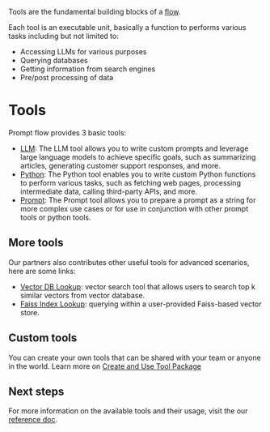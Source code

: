 Tools are the fundamental building blocks of a [flow](./concept-flows.md).

Each tool is an executable unit, basically a function to performs various tasks including but not limited to:
- Accessing LLMs for various purposes
- Querying databases
- Getting information from search engines
- Pre/post processing of data

# Tools

Prompt flow provides 3 basic tools:
- [LLM](../reference/tools-reference/llm-tool.md): The LLM tool allows you to write custom prompts and leverage large language models to achieve specific goals, such as summarizing articles, generating customer support responses, and more.
- [Python](../reference/tools-reference/python-tool.md): The Python tool enables you to write custom Python functions to perform various tasks, such as fetching web pages, processing intermediate data, calling third-party APIs, and more.
- [Prompt](../reference/tools-reference/prompt-tool.md): The Prompt tool allows you to prepare a prompt as a string for more complex use cases or for use in conjunction with other prompt tools or python tools.

## More tools

Our partners also contributes other useful tools for advanced scenarios, here are some links:
- [Vector DB Lookup](../reference/tools-reference/vector_db_lookup_tool.md): vector search tool that allows users to search top k similar vectors from vector database.
- [Faiss Index Lookup](../reference/tools-reference/faiss_index_lookup_tool.md): querying within a user-provided Faiss-based vector store.

## Custom tools

You can create your own tools that can be shared with your team or anyone in the world. 
Learn more on [Create and Use Tool Package](../how-to-guides/develop-tool/create-and-use-tool-package.md)

## Next steps

For more information on the available tools and their usage, visit the our [reference doc](../reference/index.md).